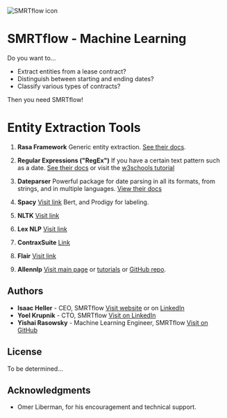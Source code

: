 ![SMRTflow icon](images/color-logo.png "SMRTflow icon")

# SMRTflow - Machine Learning

Do you want to...
- Extract entities from a lease contract?
- Distinguish between starting and ending dates?
- Classify various types of contracts?

Then you need SMRTflow!
# Entity Extraction Tools

1. **Rasa Framework**
Generic entity extraction. [See their docs](https://rasa.com/docs/rasa/nlu/entity-extraction/).

1. **Regular Expressions ("RegEx")**
If you have a certain text pattern such as a date. 
[See their docs](https://docs.python.org/2/library/re.html) 
or visit the [w3schools tutorial](https://www.w3schools.com/python/python_regex.asp)

1. **Dateparser**
Powerful package for date parsing in all its formats, from strings, and in multiple languages. 
[View their docs](https://dateparser.readthedocs.io/en/latest/usage.html)

1. **Spacy** [Visit link](https://spacy.io/) 
Bert, and Prodigy for labeling.

1. **NLTK**
[Visit link](https://www.nltk.org/)

1. **Lex NLP** 
[Visit link](https://lexpredict-lexnlp.readthedocs.io/en/latest/)

1. **ContraxSuite** [Link](https://contraxsuite.com/contraxsuite/)

3. **Flair** 
[Visit link](https://github.com/zalandoresearch/flair/blob/master/README.md)

1. **Allennlp**
[Visit main page](https://allennlp.org/) or [tutorials](https://allennlp.org/tutorials) or [GitHub repo](https://github.com/allenai/allennlp).


## Authors

* **Isaac Heller** - CEO, SMRTflow [Visit website](http://app.smrtflow.com/auth/sign-in) or on [LinkedIn](https://www.linkedin.com/in/isaacheller/)
* **Yoel Krupnik** - CTO, SMRTflow [Visit on LinkedIn](https://www.linkedin.com/in/yoelkrupnik/)
* **Yishai Rasowsky** - Machine Learning Engineer, SMRTflow [Visit on GitHub](https://github.com/yishairasowsky)

## License

To be determined...

## Acknowledgments

* Omer Liberman, for his encouragement and technical support. 
